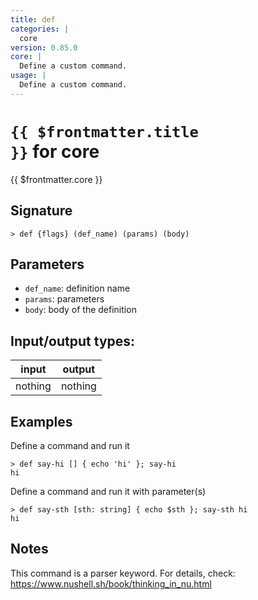 ```yaml
---
title: def
categories: |
  core
version: 0.85.0
core: |
  Define a custom command.
usage: |
  Define a custom command.
---
```

<!-- This file is automatically generated. Please edit the command in https://github.com/nushell/nushell instead. -->

# <code>{{ $frontmatter.title }}</code> for core

<div class='command-title'>{{ $frontmatter.core }}</div>

## Signature

```> def {flags} (def_name) (params) (body)```

## Parameters

 -  `def_name`: definition name
 -  `params`: parameters
 -  `body`: body of the definition


## Input/output types:

| input   | output  |
| ------- | ------- |
| nothing | nothing |

## Examples

Define a command and run it
```nu
> def say-hi [] { echo 'hi' }; say-hi
hi
```

Define a command and run it with parameter(s)
```nu
> def say-sth [sth: string] { echo $sth }; say-sth hi
hi
```

## Notes
This command is a parser keyword. For details, check:
  https://www.nushell.sh/book/thinking_in_nu.html